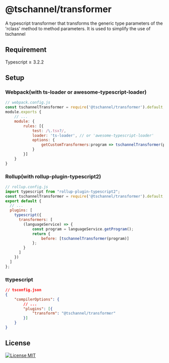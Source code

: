 # @tschannel/transformer

A typescript transformer that transforms the generic type parameters of the 'rclass' method to method parameters. It is used to simplify the use of tschannel

## Requirement

$\text{Typescript}  \ge 3.2.2$

## Setup

### Webpack(with ts-loader or awesome-typescript-loader)

```js
// webpack.config.js
const tschannelTransformer = require('@tschannel/transformer').default;
module.exports {
    // ...
    module: {
        rules: [{
            test: /\.tsx?/,
            loader: 'ts-loader', // or 'awesome-typescript-loader'
            options: {
                getCustomTransformers:program => tschannelTransformer(program)
            }
        }]
    }
}
```

### Rollup(with rollup-plugin-typescript2)

```js
// rollup.config.js
import typescript from "rollup-plugin-typescript2";
const tschannelTransformer = require('@tschannel/transformer').default;
export default {
  // ...
  plugins: [
    typescript({
      transformers: [
        (languageService) => {
            const program = languageService.getProgram();
            return {
                before: [tschannelTransformer(program)]
            };
        }
      ]
    })
  ]
};
```

### ttypescript

```json
// tsconfig.json
{
    "compilerOptions": {
        // ...
        "plugins": [{
            "transform": "@tschannel/transformer"
        }]
    }
}
```

## License

[![License MIT](https://badgen.net/github/license/y1j2x34/tschannel)](https://github.com/y1j2x34/tschannel/blob/master/LICENSE)

